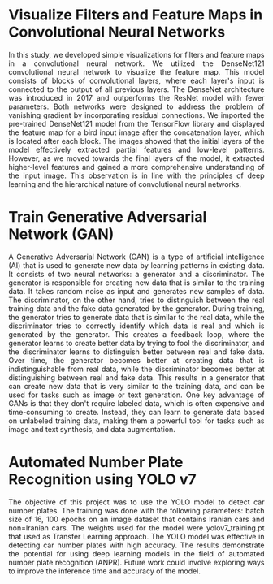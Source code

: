 # Visualize Filters and Feature Maps in Convolutional Neural Networks
<p align=justify>In this study, we developed simple visualizations for filters and feature maps in a convolutional neural network. We utilized the DenseNet121 convolutional neural network to visualize the feature map. This model consists of blocks of convolutional layers, where each layer's input is connected to the output of all previous layers. The DenseNet architecture was introduced in 2017 and outperforms the ResNet model with fewer parameters. Both networks were designed to address the problem of vanishing gradient by incorporating residual connections.
We imported the pre-trained DenseNet121 model from the TensorFlow library and displayed the feature map for a bird input image after the concatenation layer, which is located after each block. The images showed that the initial layers of the model effectively extracted partial features and low-level patterns. However, as we moved towards the final layers of the model, it extracted higher-level features and gained a more comprehensive understanding of the input image. This observation is in line with the principles of deep learning and the hierarchical nature of convolutional neural networks.</p>

# Train Generative Adversarial Network (GAN)
<p align=justify>A Generative Adversarial Network (GAN) is a type of artificial intelligence (AI) that is used to generate new data by learning patterns in existing data. It consists of two neural networks: a generator and a discriminator. The generator is responsible for creating new data that is similar to the training data. It takes random noise as input and generates new samples of data. The discriminator, on the other hand, tries to distinguish between the real training data and the fake data generated by the generator. During training, the generator tries to generate data that is similar to the real data, while the discriminator tries to correctly identify which data is real and which is generated by the generator. This creates a feedback loop, where the generator learns to create better data by trying to fool the discriminator, and the discriminator learns to distinguish better between real and fake data.
Over time, the generator becomes better at creating data that is indistinguishable from real data, while the discriminator becomes better at distinguishing between real and fake data. This results in a generator that can create new data that is very similar to the training data, and can be used for tasks such as image or text generation. One key advantage of GANs is that they don't require labeled data, which is often expensive and time-consuming to create. Instead, they can learn to generate data based on unlabeled training data, making them a powerful tool for tasks such as image and text synthesis, and data augmentation.</p>

# Automated Number Plate Recognition using YOLO v7
<p align=justify>The objective of this project was to use the YOLO model to detect car number plates. The training was done with the following parameters: batch size of 16, 100 epochs on an image dataset that contains Iranian cars and non=Iranian cars. The weights used for the model were yolov7_training.pt that used as Transfer Learning approach. The YOLO model was effective in detecting car number plates with high accuracy. The results demonstrate the potential for using deep learning models in the field of automated number plate recognition (ANPR). Future work could involve exploring ways to improve the inference time and accuracy of the model.</p>
